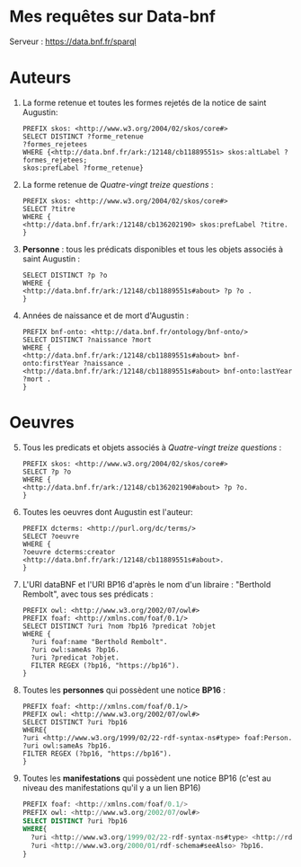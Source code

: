Mes requêtes sur Data-bnf
===

Serveur : https://data.bnf.fr/sparql

# Auteurs
1. La forme retenue et toutes les formes rejetés de la notice de saint Augustin:
    ```sparql
    PREFIX skos: <http://www.w3.org/2004/02/skos/core#>
    SELECT DISTINCT ?forme_retenue
    ?formes_rejetees 
    WHERE {<http://data.bnf.fr/ark:/12148/cb11889551s> skos:altLabel ?formes_rejetees;
    skos:prefLabel ?forme_retenue}
    ```

2. La forme retenue de *Quatre-vingt treize questions* :
    ```sparql
    PREFIX skos: <http://www.w3.org/2004/02/skos/core#>
    SELECT ?titre
    WHERE {
    <http://data.bnf.fr/ark:/12148/cb136202190> skos:prefLabel ?titre.
    }
    ```

3. **Personne** : tous les prédicats disponibles et tous les objets associés à saint Augustin :
    ```sparql
    SELECT DISTINCT ?p ?o
    WHERE {
    <http://data.bnf.fr/ark:/12148/cb11889551s#about> ?p ?o .
    }
    ```

4. Années de naissance et de mort d'Augustin :
    ```sparql
    PREFIX bnf-onto: <http://data.bnf.fr/ontology/bnf-onto/>
    SELECT DISTINCT ?naissance ?mort
    WHERE {
    <http://data.bnf.fr/ark:/12148/cb11889551s#about> bnf-onto:firstYear ?naissance .
    <http://data.bnf.fr/ark:/12148/cb11889551s#about> bnf-onto:lastYear ?mort .
    }
    ```

# Oeuvres
5. Tous les predicats et objets associés à *Quatre-vingt treize questions* :
    ```sparql
    PREFIX skos: <http://www.w3.org/2004/02/skos/core#>
    SELECT ?p ?o
    WHERE {
    <http://data.bnf.fr/ark:/12148/cb136202190#about> ?p ?o.
    }
    ```

6. Toutes les oeuvres dont Augustin est l'auteur:
    ```sparql
    PREFIX dcterms: <http://purl.org/dc/terms/>
    SELECT ?oeuvre
    WHERE {
    ?oeuvre dcterms:creator <http://data.bnf.fr/ark:/12148/cb11889551s#about>.
    }
    ```

7. L'URI dataBNF et l'URI BP16 d'après le nom d'un libraire : "Berthold Rembolt", avec tous ses prédicats :
    ```sparql
    PREFIX owl: <http://www.w3.org/2002/07/owl#>
    PREFIX foaf: <http://xmlns.com/foaf/0.1/>
    SELECT DISTINCT ?uri ?nom ?bp16 ?predicat ?objet
    WHERE {
      ?uri foaf:name "Berthold Rembolt".
      ?uri owl:sameAs ?bp16.
      ?uri ?predicat ?objet.
      FILTER REGEX (?bp16, "https://bp16").
    }
    ```

8. Toutes les **personnes** qui possèdent une notice **BP16** :

    ```sparql
    PREFIX foaf: <http://xmlns.com/foaf/0.1/>
    PREFIX owl: <http://www.w3.org/2002/07/owl#>
    SELECT DISTINCT ?uri ?bp16
    WHERE{
    ?uri <http://www.w3.org/1999/02/22-rdf-syntax-ns#type> foaf:Person.
    ?uri owl:sameAs ?bp16.
    FILTER REGEX (?bp16, "https://bp16").
    }
    ```

9. Toutes les **manifestations** qui possèdent une notice BP16 (c'est au niveau des manifestations qu'il y a un lien BP16)
    ```SQL    
    PREFIX foaf: <http://xmlns.com/foaf/0.1/>
    PREFIX owl: <http://www.w3.org/2002/07/owl#>
    SELECT DISTINCT ?uri ?bp16
    WHERE{
      ?uri <http://www.w3.org/1999/02/22-rdf-syntax-ns#type> <http://rdvocab.info/uri/schema/FRBRentitiesRDA/Manifestation>.
      ?uri <http://www.w3.org/2000/01/rdf-schema#seeAlso> ?bp16.
    }
    ```